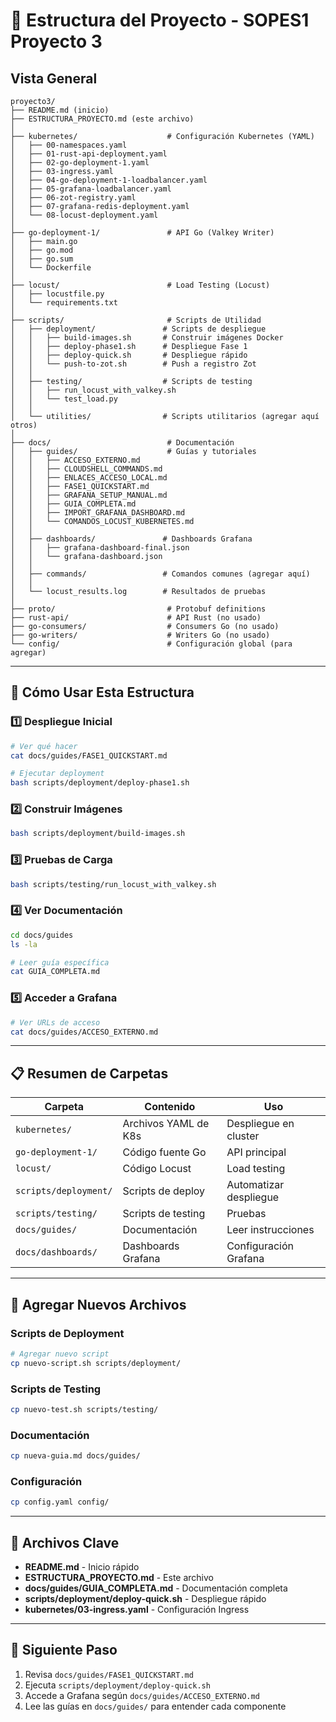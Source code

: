 # 📁 Estructura del Proyecto - SOPES1 Proyecto 3

## Vista General

```
proyecto3/
├── README.md (inicio)
├── ESTRUCTURA_PROYECTO.md (este archivo)
│
├── kubernetes/                    # Configuración Kubernetes (YAML)
│   ├── 00-namespaces.yaml
│   ├── 01-rust-api-deployment.yaml
│   ├── 02-go-deployment-1.yaml
│   ├── 03-ingress.yaml
│   ├── 04-go-deployment-1-loadbalancer.yaml
│   ├── 05-grafana-loadbalancer.yaml
│   ├── 06-zot-registry.yaml
│   ├── 07-grafana-redis-deployment.yaml
│   └── 08-locust-deployment.yaml
│
├── go-deployment-1/               # API Go (Valkey Writer)
│   ├── main.go
│   ├── go.mod
│   ├── go.sum
│   └── Dockerfile
│
├── locust/                        # Load Testing (Locust)
│   ├── locustfile.py
│   └── requirements.txt
│
├── scripts/                       # Scripts de Utilidad
│   ├── deployment/               # Scripts de despliegue
│   │   ├── build-images.sh       # Construir imágenes Docker
│   │   ├── deploy-phase1.sh      # Despliegue Fase 1
│   │   ├── deploy-quick.sh       # Despliegue rápido
│   │   └── push-to-zot.sh        # Push a registro Zot
│   │
│   ├── testing/                  # Scripts de testing
│   │   ├── run_locust_with_valkey.sh
│   │   └── test_load.py
│   │
│   └── utilities/                # Scripts utilitarios (agregar aquí otros)
│
├── docs/                          # Documentación
│   ├── guides/                    # Guías y tutoriales
│   │   ├── ACCESO_EXTERNO.md
│   │   ├── CLOUDSHELL_COMMANDS.md
│   │   ├── ENLACES_ACCESO_LOCAL.md
│   │   ├── FASE1_QUICKSTART.md
│   │   ├── GRAFANA_SETUP_MANUAL.md
│   │   ├── GUIA_COMPLETA.md
│   │   ├── IMPORT_GRAFANA_DASHBOARD.md
│   │   └── COMANDOS_LOCUST_KUBERNETES.md
│   │
│   ├── dashboards/               # Dashboards Grafana
│   │   ├── grafana-dashboard-final.json
│   │   └── grafana-dashboard.json
│   │
│   ├── commands/                 # Comandos comunes (agregar aquí)
│   │
│   └── locust_results.log        # Resultados de pruebas
│
├── proto/                         # Protobuf definitions
├── rust-api/                      # API Rust (no usado)
├── go-consumers/                  # Consumers Go (no usado)
├── go-writers/                    # Writers Go (no usado)
└── config/                        # Configuración global (para agregar)

```

---

## 🚀 Cómo Usar Esta Estructura

### 1️⃣ Despliegue Inicial
```bash
# Ver qué hacer
cat docs/guides/FASE1_QUICKSTART.md

# Ejecutar deployment
bash scripts/deployment/deploy-phase1.sh
```

### 2️⃣ Construir Imágenes
```bash
bash scripts/deployment/build-images.sh
```

### 3️⃣ Pruebas de Carga
```bash
bash scripts/testing/run_locust_with_valkey.sh
```

### 4️⃣ Ver Documentación
```bash
cd docs/guides
ls -la

# Leer guía específica
cat GUIA_COMPLETA.md
```

### 5️⃣ Acceder a Grafana
```bash
# Ver URLs de acceso
cat docs/guides/ACCESO_EXTERNO.md
```

---

## 📋 Resumen de Carpetas

| Carpeta | Contenido | Uso |
|---------|-----------|-----|
| `kubernetes/` | Archivos YAML de K8s | Despliegue en cluster |
| `go-deployment-1/` | Código fuente Go | API principal |
| `locust/` | Código Locust | Load testing |
| `scripts/deployment/` | Scripts de deploy | Automatizar despliegue |
| `scripts/testing/` | Scripts de testing | Pruebas |
| `docs/guides/` | Documentación | Leer instrucciones |
| `docs/dashboards/` | Dashboards Grafana | Configuración Grafana |

---

## 🔧 Agregar Nuevos Archivos

### Scripts de Deployment
```bash
# Agregar nuevo script
cp nuevo-script.sh scripts/deployment/
```

### Scripts de Testing
```bash
cp nuevo-test.sh scripts/testing/
```

### Documentación
```bash
cp nueva-guia.md docs/guides/
```

### Configuración
```bash
cp config.yaml config/
```

---

## 📌 Archivos Clave

- **README.md** - Inicio rápido
- **ESTRUCTURA_PROYECTO.md** - Este archivo
- **docs/guides/GUIA_COMPLETA.md** - Documentación completa
- **scripts/deployment/deploy-quick.sh** - Despliegue rápido
- **kubernetes/03-ingress.yaml** - Configuración Ingress

---

## 🎯 Siguiente Paso

1. Revisa `docs/guides/FASE1_QUICKSTART.md`
2. Ejecuta `scripts/deployment/deploy-quick.sh`
3. Accede a Grafana según `docs/guides/ACCESO_EXTERNO.md`
4. Lee las guías en `docs/guides/` para entender cada componente
